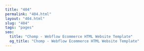 ```yaml
---
title: "404"
permalink: "404.html"
layout: "404.html"
slug: "404"
tags: "pages"
seo:
  title: "Chomp - Webflow Ecommerce HTML Website Template"
  og_title: "Chomp - Webflow Ecommerce HTML Website Template"
---
```



